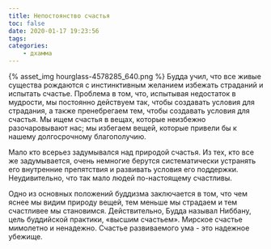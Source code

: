```yaml
---
title: Непостоянство счастья
toc: false
date: 2020-01-17 19:23:56
tags:
categories:
    - дхамма
---
```

{% asset_img hourglass-4578285_640.png %}
Будда учил, что все живые существа рождаются с инстинктивным желанием избежать страданий и испытать счастье. Проблема в том, что, испытывая недостаток в мудрости, мы постоянно действуем так, чтобы создавать условия для страдания, а также пренебрегаем тем, чтобы создавать условия для счастья. Мы ищем счастья в вещах, которые неизбежно разочаровывают нас; мы избегаем вещей, которые привели бы к нашему долгосрочному благополучию. <!--more--> 

Мало кто всерьез задумывался над природой счастья. Из тех, кто все же задумывается, очень немногие берутся систематически устранять его внутренние препятствия и развивать условия его поддержки. Неудивительно, что так мало людей по-настоящему счастливы.

Одно из основных положений буддизма заключается в том, что чем яснее мы видим природу вещей, тем меньше мы страдаем и тем счастливее мы становимся. Действительно, Будда называл Ниббану, цель буддийской практики, «высшим счастьем». Мирское счастье мимолетно и ненадежно. Счастье развиваемого ума - это надежное убежище.
